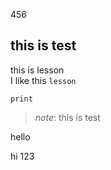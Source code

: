 456
## this is test

this is lesson<br>
I like this ``lesson``
```
print
```
>_note_:
>this is test

hello

hi 123
